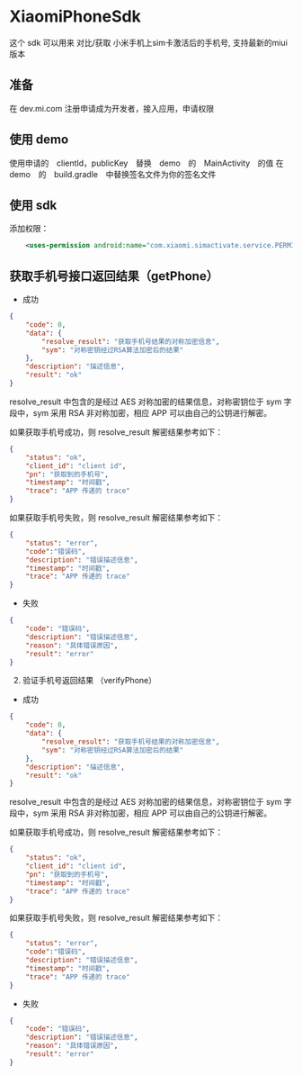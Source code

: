 # XiaomiPhoneSdk

这个 sdk 可以用来 对比/获取 小米手机上sim卡激活后的手机号, 支持最新的miui版本

## 准备
在 dev.mi.com 注册申请成为开发者，接入应用，申请权限

## 使用 demo

使用申请的　clientId，publicKey　替换　demo　的　MainActivity　的值
在　demo　的　build.gradle　中替换签名文件为你的签名文件

## 使用 sdk

添加权限：

```xml
    <uses-permission android:name="com.xiaomi.simactivate.service.PERMISSION_PHONE" />
```

## 获取手机号接口返回结果（getPhone）
+ 成功

```json
{
    "code": 0,
    "data": {
        "resolve_result": "获取手机号结果的对称加密信息",
        "sym": "对称密钥经过RSA算法加密后的结果"
    },
    "description": "描述信息",
    "result": "ok"
}
```
resolve_result 中包含的是经过 AES 对称加密的结果信息，对称密钥位于 sym 字段中，sym 采用 RSA 非对称加密，相应 APP 可以由自己的公钥进行解密。

如果获取手机号成功，则 resolve_result 解密结果参考如下：

```json
{
    "status": "ok",
    "client_id": "client id",
    "pn": "获取到的手机号",
    "timestamp": "时间戳",
    "trace": "APP 传递的 trace"
}
```

如果获取手机号失败，则 resolve_result 解密结果参考如下：

```json
{
    "status": "error",
    "code":"错误码",
    "description": "错误描述信息",
    "timestamp": "时间戳",
    "trace": "APP 传递的 trace"
}
```

+ 失败

```json
{
    "code": "错误码",
    "description": "错误描述信息",
    "reason": "具体错误原因",
    "result": "error"
}
```

2. 验证手机号返回结果 （verifyPhone）
+ 成功

```json
{
    "code": 0,
    "data": {
        "resolve_result": "获取手机号结果的对称加密信息",
        "sym": "对称密钥经过RSA算法加密后的结果"
    },
    "description": "描述信息",
    "result": "ok"
}
```

resolve_result 中包含的是经过 AES 对称加密的结果信息，对称密钥位于 sym 字段中，sym 采用 RSA 非对称加密，相应 APP 可以由自己的公钥进行解密。

如果获取手机号成功，则 resolve_result 解密结果参考如下：

```json
{
    "status": "ok",
    "client_id": "client id",
    "pn": "获取到的手机号",
    "timestamp": "时间戳",
    "trace": "APP 传递的 trace"
}
```

如果获取手机号失败，则 resolve_result 解密结果参考如下：

```json
{
    "status": "error",
    "code":"错误码",
    "description": "错误描述信息",
    "timestamp": "时间戳",
    "trace": "APP 传递的 trace"
}
```

+ 失败

```json
{
    "code": "错误码",
    "description": "错误描述信息",
    "reason": "具体错误原因",
    "result": "error"
}
```
